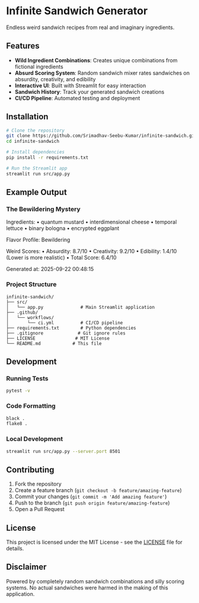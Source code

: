 # Infinite Sandwich Generator

Endless weird sandwich recipes from real and imaginary ingredients.

## Features

- **Wild Ingredient Combinations**: Creates unique combinations from fictional ingredients
- **Absurd Scoring System**: Random sandwich mixer rates sandwiches on absurdity, creativity, and edibility  
- **Interactive UI**: Built with Streamlit for easy interaction
- **Sandwich History**: Track your generated sandwich creations
- **CI/CD Pipeline**: Automated testing and deployment

## Installation

```bash
# Clone the repository
git clone https://github.com/Srimadhav-Seebu-Kumar/infinite-sandwich.git
cd infinite-sandwich

# Install dependencies
pip install -r requirements.txt

# Run the Streamlit app
streamlit run src/app.py
```

## Example Output

### The Bewildering Mystery

Ingredients:
• quantum mustard
• interdimensional cheese
• temporal lettuce
• binary bologna
• encrypted eggplant

Flavor Profile: Bewildering

Weird Scores:
• Absurdity: 8.7/10
• Creativity: 9.2/10
• Edibility: 1.4/10 (Lower is more realistic)
• Total Score: 6.4/10

Generated at: 2025-09-22 00:48:15

### Project Structure

```
infinite-sandwich/
├── src/
│   └── app.py              # Main Streamlit application
├── .github/
│   └── workflows/
│       └── ci.yml          # CI/CD pipeline
├── requirements.txt        # Python dependencies
├── .gitignore             # Git ignore rules
├── LICENSE               # MIT License
└── README.md            # This file
```

## Development

### Running Tests

```bash
pytest -v
```

### Code Formatting

```bash
black .
flake8 .
```

### Local Development

```bash
streamlit run src/app.py --server.port 8501
```

## Contributing

1. Fork the repository
2. Create a feature branch (`git checkout -b feature/amazing-feature`)
3. Commit your changes (`git commit -m 'Add amazing feature'`)
4. Push to the branch (`git push origin feature/amazing-feature`)
5. Open a Pull Request

## License

This project is licensed under the MIT License - see the [LICENSE](LICENSE) file for details.

## Disclaimer

Powered by completely random sandwich combinations and silly scoring systems. No actual sandwiches were harmed in the making of this application.
